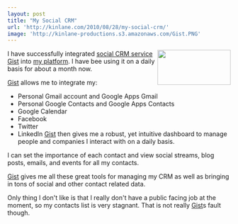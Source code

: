 ```yaml
---
layout: post
title: "My Social CRM"
url: 'http://kinlane.com/2010/08/28/my-social-crm/'
image: 'http://kinlane-productions.s3.amazonaws.com/Gist.PNG'
---
```


<img class="alignnone c1" title="Gist" src="http://kinlane-productions.s3.amazonaws.com/Gist.PNG" alt="" width="165" height="79" align="right" />I have successfully integrated [social CRM service][1] [Gist][1] into [my platform][2]. I have bee using it on a daily basis for about a month now.

[Gist][1] allows me to integrate my:

  * Personal Gmail account and Google Apps Gmail
  * Personal Google Contacts and Google Apps Contacts
  * Google Calendar
  * Facebook
  * Twitter
  * LinkedIn
[Gist][1] then gives me a robust, yet intuitive dashboard to manage people and companies I interact with on a daily basis.

I can set the importance of each contact and view social streams, blog posts, emails, and events for all my contacts.

[Gist][1] gives me all these great tools for managing my CRM as well as bringing in tons of social and other contact related data.

Only thing I don't like is that I really don't have a public facing job at the moment, so my contacts list is very stagnant. That is not really [Gist][1]s fault though.

   [1]: http://gist.com/
   [2]: http://www.kinlane.com/platform/
